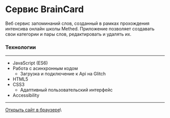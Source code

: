 # **Сервис BrainCard**

Веб сервис запоминаний слов, созданный в рамках прохождения интенсива онлайн школы Methed. Приложение позволяет создавать свои категории и пары слов, редактировать и удалять их.

### **Технологии**
***
* JavaScript (ES6)
* Работа с асинхронным кодом
  * Загрузка и подключение к Api на Glitch
* HTML5
* CSS3
  * Адаптивный пользовательский интерфейс
* Accessibility

***
[Открыть сайт в браузере](https://romankrivopalov.github.io/brain-cards/)\
